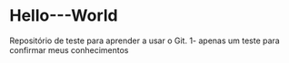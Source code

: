 # Hello---World
Repositório de teste para aprender a usar o Git.
 1- apenas um teste para confirmar meus conhecimentos
